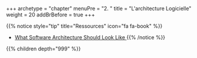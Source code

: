 +++
archetype = "chapter"
menuPre = "2. "
title = "L'architecture Logicielle"
weight = 20
addBrBefore = true
+++

{{% notice style="tip" title="Ressources" icon="fa fa-book" %}}

- [What Software Architecture Should Look Like ](https://youtu.be/ElMnHDSFaCw)
  {{% /notice %}}

<!-- {{% children description="true" %}} -->

{{% children depth="999" %}}
